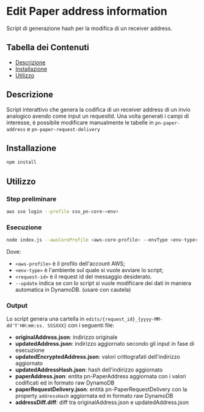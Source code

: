 # Edit Paper address information

Script di generazione hash per la modifica di un receiver address.

## Tabella dei Contenuti

- [Descrizione](#descrizione)
- [Installazione](#installazione)
- [Utilizzo](#utilizzo)

## Descrizione
Script interattivo che genera la codifica di un receiver address di un invio analogico avendo come input un requestId.
Una volta generati i campi di interesse, è possibile modificare manualmente le tabelle in `pn-paper-address` e `pn-paper-request-delivery`
## Installazione

```bash
npm install
```

## Utilizzo
### Step preliminare

```bash
aws sso login --profile sso_pn-core-<env>
```

### Esecuzione
```bash
node index.js --awsCoreProfile <aws-core-profile> --envType <env-type> --requestId <request-id> [--update]
```
Dove:
- `<aws-profile>` è il profilo dell'account AWS;
- `<env-type>` è l'ambiente sul quale si vuole avviare lo script;
- `<request-id>` è il request id del messaggio desiderato.
- `--update` indica se con lo script si vuole modificare dei dati in maniera automatica in DynamoDB. (usare con cautela)

### Output
Lo script genera una cartella in `edits/{request_id}_{yyyy-MM-dd'T'HH:mm:ss. SSSXXX}` con i seguenti file:
- **originalAddress.json**: indirizzo originale
- **updatedAddress.json**: indirizzo aggiornato secondo gli input in fase di esecuzione
- **updatedEncryptedAddress.json**: valori crittografati dell'indirizzo aggiornato
- **updatedAddressHash.json**: hash dell'indirizzo aggiornato
- **paperAddress.json**: entita pn-PaperAddress aggiornata con i valori codificati ed in formato raw DynamoDB
- **paperRequestDelivery.json**: entità pn-PaperRequestDelivery con la property `addressHash` aggiornata ed in formato raw DynamoDB
- **addressDiff.diff**: diff tra originalAddress.json e updatedAddress.json